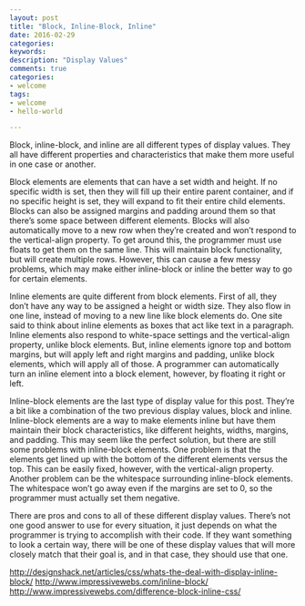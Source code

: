 ```yaml
---
layout: post
title: "Block, Inline-Block, Inline"
date: 2016-02-29
categories: 
keywords:
description: "Display Values"
comments: true
categories:
- welcome
tags:
- welcome
- hello-world

---
```


Block, inline-block, and inline are all different types of display values. They all have different properties and characteristics that make them more useful in one case or another.

Block elements are elements that can have a set width and height. If no specific width is set, then they will fill up their entire parent container, and if no specific height is set, they will expand to fit their entire child elements. Blocks can also be assigned margins and padding around them so that there’s some space between different elements. Blocks will also automatically move to a new row when they’re created and won’t respond to the vertical-align property. To get around this, the programmer must use floats to get them on the same line. This will maintain block functionality, but will create multiple rows. However, this can cause a few messy problems, which may make either inline-block or inline the better way to go for certain elements.

Inline elements are quite different from block elements. First of all, they don’t have any way to be assigned a height or width size. They also flow in one line, instead of moving to a new line like block elements do. One site said to think about inline elements as boxes that act like text in a paragraph. Inline elements also respond to white-space settings and the vertical-align property, unlike block elements. But, inline elements ignore top and bottom margins, but will apply left and right margins and padding, unlike block elements, which will apply all of those. A programmer can automatically turn an inline element into a block element, however, by floating it right or left.

Inline-block elements are the last type of display value for this post. They’re a bit like a combination of the two previous display values, block and inline. Inline-block elements are a way to make elements inline but have them maintain their block characteristics, like different heights, widths, margins, and padding. This may seem like the perfect solution, but there are still some problems with inline-block elements. One problem is that the elements get lined up with the bottom of the different elements versus the top. This can be easily fixed, however, with the vertical-align property. Another problem can be the whitespace surrounding inline-block elements. The whitespace won’t go away even if the margins are set to 0, so the programmer must actually set them negative.

There are pros and cons to all of these different display values. There’s not one good answer to use for every situation, it just depends on what the programmer is trying to accomplish with their code. If they want something to look a certain way, there will be one of these display values that will more closely match that their goal is, and in that case, they should use that one.

http://designshack.net/articles/css/whats-the-deal-with-display-inline-block/
http://www.impressivewebs.com/inline-block/
http://www.impressivewebs.com/difference-block-inline-css/
